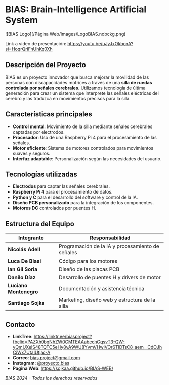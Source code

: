 # BIAS: Brain-Intelligence Artificial System

![BIAS Logo](/Página Web/images/LogoBIAS.nobckg.png)

Link a video de presentación: https://youtu.be/uJyJxOkbonA?si=HoqrQriFnUhKq0Xh


## Descripción del Proyecto

BIAS es un proyecto innovador que busca mejorar la movilidad de las personas con discapacidades motrices a través de una **silla de ruedas controlada por señales cerebrales**. Utilizamos tecnología de última generación para crear un sistema que interprete las señales eléctricas del cerebro y las traduzca en movimientos precisos para la silla.

## Características principales

- **Control mental**: Movimiento de la silla mediante señales cerebrales captadas por electrodos.
- **Procesador**: Uso de una Raspberry Pi 4 para el procesamiento de las señales.
- **Motor eficiente**: Sistema de motores controlados para movimientos suaves y seguros.
- **Interfaz adaptable**: Personalización según las necesidades del usuario.

## Tecnologías utilizadas

- **Electrodos** para captar las señales cerebrales.
- **Raspberry Pi 4** para el procesamiento de datos.
- **Python y C** para el desarrollo del software y control de la IA.
- **Diseño PCB personalizado** para la integración de los componentes.
- **Motores DC** controlados por puentes H.

## Estructura del Equipo

| Integrante          | Responsabilidad                               |
|---------------------|-----------------------------------------------|
| **Nicolás Adell**        | Programación de la IA y procesamiento de señales                       |
| **Luca De Blasi**        | Código para los motores                       |
| **Ian Gil Soria**        | Diseño de las placas PCB                      |
| **Danilo Díaz**        | Desarrollo de puentes H y drivers de motor    |
| **Luciano Montenegro**        | Documentación y asistencia técnica            |
| **Santiago Sojka**   | Marketing, diseño web y estructura de la silla|

    
## Contacto

- **LinkTree**: https://linktr.ee/biasproject?fbclid=PAZXh0bgNhZW0CMTEAAabechGqsvT3-QW-yQmUXelS48TQTC5eHy8vA9WU8YvmVHwiVOr6TlDTsC8_aem__CdOJhCiWx7UtaIUtjac-A
- **Correo**: [bias.project@gmail.com](mailto:https://www.instagram.com/proyecto.bias/)
- **Instagram**: [@proyecto.bias](https://www.instagram.com/proyecto.bias)
- **Pagina Web**: https://sojkaa.github.io/BIAS-WEB/



*BIAS 2024 - Todos los derechos reservados*
